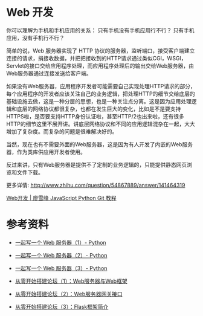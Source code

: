 # Web 开发


你可以理解为手机和手机应用的关系：
只有手机没有手机应用行不行？
只有手机应用，没有手机行不行？

简单的说，Web 服务器实现了 HTTP 协议的服务器，监听端口，接受客户端建立连接的请求，捐接收数据，并把把接收到的HTTP请求通过类似CGI，WSGI，Servlet的接口交给应用程序处理，而应用程序处理后的输出交给Web服务器，由Web服务器通过连接发送给客户端。

如果没有Web服务器，应用程序开发者可能需要自己实现处理HTTP请求的部分，每个应用程序的开发者应该关注自己的业务逻辑，把处理HTTP的细节交给底层的基础设施去做，这是一种分层的思想，也是一种关注点分离。这是因为应用处理逻辑和底层的网络协议都很复杂，也都在发生巨大的变化，比如是不是要支持HTTPS啦，是否要支持HTTP身份认证啦，甚至HTTP/2也出来啦，还有很多HTTP的细节这里不展开讲。讲底层网络协议和不同的应用逻辑混杂在一起，大大增加了复杂度。而复杂的问题是很难解决好的。

当然，现在也有不需要外面的Web服务器，这是因为有人开发了内嵌的Web服务器，作为类库供应用开发者使用。

反过来讲，只有Web服务器是提供不了定制的业务逻辑的，只能提供静态网页浏览和文件下载。

更多详情: http://www.zhihu.com/question/54867889/answer/141464319



[Web开发 | 廖雪峰 JavaScript Python Git 教程](https://wizardforcel.gitbooks.io/liaoxuefeng/content/py2/86.html)

# 参考资料

- [一起写一个 Web 服务器（1）- Python](http://python.jobbole.com/81524/)
- [一起写一个 Web 服务器（2）- Python](http://python.jobbole.com/81523/)
- [一起写一个 Web 服务器（3）- Python](http://python.jobbole.com/81820/)

- [从零开始搭建论坛（1）：Web服务器与Web框架](http://python.jobbole.com/85874/)
- [从零开始搭建论坛（2）：Web服务器网关接口](http://python.jobbole.com/85963/)
- [从零开始搭建论坛（3）：Flask框架简介](http://python.jobbole.com/86707/)

